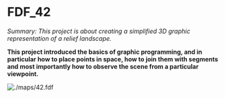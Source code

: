 # FDF_42
*Summary: This project is about creating a simplified 3D graphic representation of a relief landscape.*

**This project introduced the basics of graphic programming, and in particular how to place points in space, how to join them with segments and most importantly how to observe the scene from a particular viewpoint.**

![./maps/42.fdf](https://pp.userapi.com/c850616/v850616032/59776/aDqyt3Atf2s.jpg)



